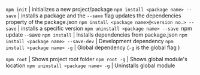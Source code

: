`npm init` | initializes a new project/package
`npm install <package name> --save` | installs a package and the `--save` flag updates the dependencies property of the package.json
`npm install <package name>@<version no.> --save` | installs a specific version
`npm uninstall <package name> --save
`npm update <package name> --save
`npm install` | Installs dependencies from package.json
`npm install <package name> --save-dev` | Development dependency
`npm install <package name> -g` | Global dependency (`-g` is the global flag )

`npm root` | Shows project root folder
`npm root -g` | Shows global module's location
`npm uninstall <package name> -g` | Uninstalls global module